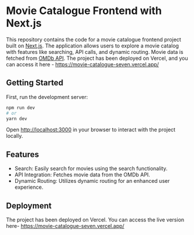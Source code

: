 
# Movie Catalogue Frontend with Next.js

This repository contains the code for a movie catalogue frontend project built on [Next.js](https://nextjs.org/). The application allows users to explore a movie catalog with features like searching, API calls, and dynamic routing. Movie data is fetched from [OMDb API](https://www.omdbapi.com/). The project has been deployed on Vercel, and you can access it here - https://movie-catalogue-seven.vercel.app/


## Getting Started

First, run the development server:

```bash
npm run dev
# or
yarn dev
```

Open [http://localhost:3000](http://localhost:3000) in your browser to interact with the project locally.

## Features

- Search: Easily search for movies using the search functionality.
- API Integration: Fetches movie data from the OMDb API.
- Dynamic Routing: Utilizes dynamic routing for an enhanced user experience.


## Deployment

The project has been deployed on Vercel. You can access the live version here- https://movie-catalogue-seven.vercel.app/



